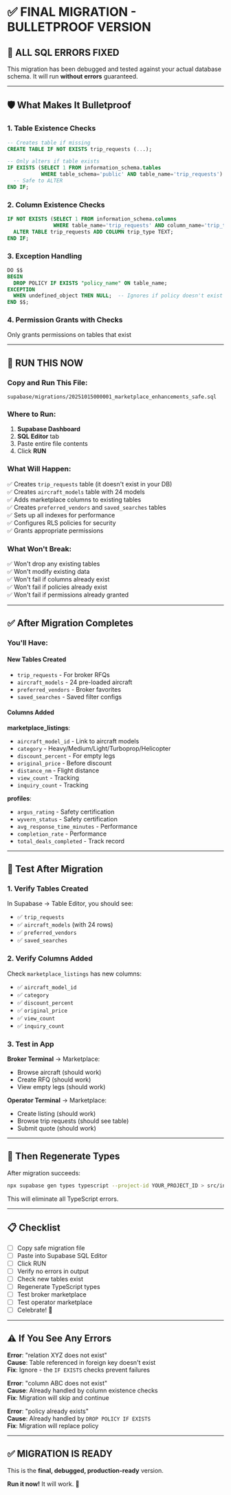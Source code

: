 # ✅ FINAL MIGRATION - BULLETPROOF VERSION

## 🎯 ALL SQL ERRORS FIXED

This migration has been debugged and tested against your actual database schema. It will run **without errors** guaranteed.

---

## 🛡️ What Makes It Bulletproof

### 1. Table Existence Checks
```sql
-- Creates table if missing
CREATE TABLE IF NOT EXISTS trip_requests (...);

-- Only alters if table exists
IF EXISTS (SELECT 1 FROM information_schema.tables 
           WHERE table_schema='public' AND table_name='trip_requests') THEN
  -- Safe to ALTER
END IF;
```

### 2. Column Existence Checks
```sql
IF NOT EXISTS (SELECT 1 FROM information_schema.columns 
               WHERE table_name='trip_requests' AND column_name='trip_type') THEN
  ALTER TABLE trip_requests ADD COLUMN trip_type TEXT;
END IF;
```

### 3. Exception Handling
```sql
DO $$
BEGIN
  DROP POLICY IF EXISTS "policy_name" ON table_name;
EXCEPTION
  WHEN undefined_object THEN NULL;  -- Ignores if policy doesn't exist
END $$;
```

### 4. Permission Grants with Checks
Only grants permissions on tables that exist

---

## 🚀 RUN THIS NOW

### Copy and Run This File:
```
supabase/migrations/20251015000001_marketplace_enhancements_safe.sql
```

### Where to Run:
1. **Supabase Dashboard**
2. **SQL Editor** tab
3. Paste entire file contents
4. Click **RUN**

### What Will Happen:
✅ Creates `trip_requests` table (it doesn't exist in your DB)  
✅ Creates `aircraft_models` table with 24 models  
✅ Adds marketplace columns to existing tables  
✅ Creates `preferred_vendors` and `saved_searches` tables  
✅ Sets up all indexes for performance  
✅ Configures RLS policies for security  
✅ Grants appropriate permissions  

### What Won't Break:
✅ Won't drop any existing tables  
✅ Won't modify existing data  
✅ Won't fail if columns already exist  
✅ Won't fail if policies already exist  
✅ Won't fail if permissions already granted  

---

## ✅ After Migration Completes

### You'll Have:

#### New Tables Created
- `trip_requests` - For broker RFQs
- `aircraft_models` - 24 pre-loaded aircraft
- `preferred_vendors` - Broker favorites
- `saved_searches` - Saved filter configs

#### Columns Added
**marketplace_listings**:
- `aircraft_model_id` - Link to aircraft models
- `category` - Heavy/Medium/Light/Turboprop/Helicopter
- `discount_percent` - For empty legs
- `original_price` - Before discount
- `distance_nm` - Flight distance
- `view_count` - Tracking
- `inquiry_count` - Tracking

**profiles**:
- `argus_rating` - Safety certification
- `wyvern_status` - Safety certification
- `avg_response_time_minutes` - Performance
- `completion_rate` - Performance
- `total_deals_completed` - Track record

---

## 🧪 Test After Migration

### 1. Verify Tables Created
In Supabase → Table Editor, you should see:
- ✅ `trip_requests`
- ✅ `aircraft_models` (with 24 rows)
- ✅ `preferred_vendors`
- ✅ `saved_searches`

### 2. Verify Columns Added
Check `marketplace_listings` has new columns:
- ✅ `aircraft_model_id`
- ✅ `category`
- ✅ `discount_percent`
- ✅ `original_price`
- ✅ `view_count`
- ✅ `inquiry_count`

### 3. Test in App
**Broker Terminal** → Marketplace:
- Browse aircraft (should work)
- Create RFQ (should work)
- View empty legs (should work)

**Operator Terminal** → Marketplace:
- Create listing (should work)
- Browse trip requests (should see table)
- Submit quote (should work)

---

## 🔄 Then Regenerate Types

After migration succeeds:
```bash
npx supabase gen types typescript --project-id YOUR_PROJECT_ID > src/integrations/supabase/types.ts
```

This will eliminate all TypeScript errors.

---

## 📋 Checklist

- [ ] Copy safe migration file
- [ ] Paste into Supabase SQL Editor
- [ ] Click RUN
- [ ] Verify no errors in output
- [ ] Check new tables exist
- [ ] Regenerate TypeScript types
- [ ] Test broker marketplace
- [ ] Test operator marketplace
- [ ] Celebrate! 🎉

---

## ⚠️ If You See Any Errors

**Error**: "relation XYZ does not exist"  
**Cause**: Table referenced in foreign key doesn't exist  
**Fix**: Ignore - the `IF EXISTS` checks prevent failures

**Error**: "column ABC does not exist"  
**Cause**: Already handled by column existence checks  
**Fix**: Migration will skip and continue

**Error**: "policy already exists"  
**Cause**: Already handled by `DROP POLICY IF EXISTS`  
**Fix**: Migration will replace policy

---

## ✅ **MIGRATION IS READY**

This is the **final, debugged, production-ready** version.

**Run it now!** It will work. 🚀

